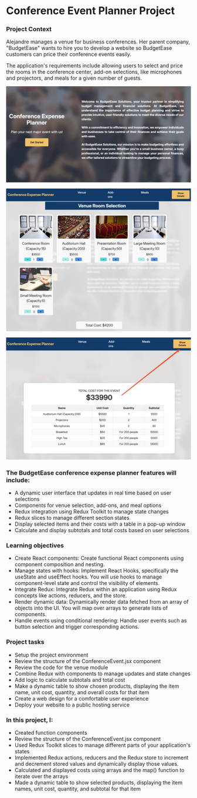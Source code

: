 
# Conference Event Planner Project

### Project Context 
Alejandre manages a venue for business conferences. Her parent company, "BudgetEase" wants to hire you to develop a website so BudgetEase customers can price their conference events easily.

The application's requirements include allowing users to select and price the rooms in the conference center, add-on selections, like microphones and projectors, and meals for a given number of guests.

![Landing Page](src/assets/LandingPage.jpeg)

![Landing Page](src/assets/SelectionPage.jpeg)

![Landing Page](src/assets/DetailsPage.jpeg)

### The BudgetEase conference expense planner features will include:

- A dynamic user interface that updates in real time based on user selections
- Components for venue selection, add-ons, and meal options
- Redux integration using Redux Toolkit to manage state changes
- Redux slices to manage different section states
- Display selected items and their costs with a table in a pop-up window
- Calculate and display subtotals and total costs based on user selections

### Learning objectives


- Create React components: Create functional React components using component composition and nesting.
- Manage states with hooks: Implement React Hooks, specifically the useState and useEffect hooks. You will use hooks to manage component-level state and control the visibility of elements.
- Integrate Redux: Integrate Redux within an application using Redux concepts like actions, reducers, and the store.
- Render dynamic data: Dynamically render data fetched from an array of objects into the UI. You will map over arrays to generate lists of components.
- Handle events using conditional rendering: Handle user events such as button selection and trigger corresponding actions.

### Project tasks
- Setup the project environment
- Review the structure of the ConferenceEvent.jsx component
- Review the code for the venue module
- Combine Redux with components to manage updates and state changes
- Add logic to calculate subtotals and total cost
- Make a dynamic table to show chosen products, displaying the item name, unit cost, quantity, and overall costs for that item
- Create a web design for a comfortable user experience
- Deploy your website to a public hosting service

### In this project, I:

- Created function components
- Review the structure of the ConferenceEvent.jsx component
- Used Redux Toolkit slices to manage different parts of your application's states
- Implemented Redux actions, reducers and the Redux store to increment and decrement stored values and dynamically display those values.
- Calculated and displayed costs using arrays and the map() function to iterate over the arrays
- Made a dynamic table to show selected products, displaying the item names, unit cost, quantity, and subtotal for that item

[def]: "./src/assets/LandingPage.jpeg"